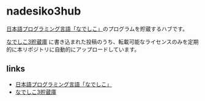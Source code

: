 # nadesiko3hub

[日本語プログラミング言語「なでしこ」](https://nadesi.com/)のプログラムを貯蔵するハブです。

[なでしこ3貯蔵庫](https://n3s.nadesi.com) に書き込まれた投稿のうち、転載可能なライセンスのみを定期的に本リポジトリに自動的にアップロードしています。

## links

- [日本語プログラミング言語「なでしこ」](https://nadesi.com)
- [なでしこ3貯蔵庫](https://n3s.nadesi.com)


